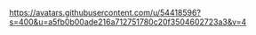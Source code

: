 https://avatars.githubusercontent.com/u/54418596?s=400&u=a5fb0b00ade216a712751780c20f3504602723a3&v=4
